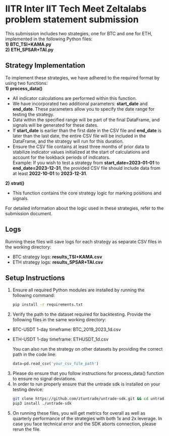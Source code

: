# IITR Inter IIT Tech Meet Zeltalabs problem statement submission

This submission includes two strategies, one for BTC and one for ETH, implemented in the following Python files:  
**1)** **BTC_TSI+KAMA.py**  
**2)** **ETH_SPSAR+TAI.py**

## Strategy Implementation

To implement these strategies, we have adhered to the required format by using two functions:  
**1)** **process_data()**  
   - All indicator calculations are performed within this function.  
   - We have incorporated two additional parameters: **start_date** and **end_date**. These parameters allow you to specify the date range for testing the strategy.  
   - Data within the specified range will be part of the final DataFrame, and signals will be generated for these dates.  
   - If **start_date** is earlier than the first date in the CSV file and **end_date** is later than the last date, the entire CSV file will be included in the DataFrame, and the strategy will run for this duration.  
   - Ensure the CSV file contains at least three months of prior data to stabilize indicator values initialized at the start of calculations and account for the lookback periods of indicators.  
     Example: If you wish to test a strategy from **start_date=2023-01-01** to **end_date=2023-12-31**, the provided CSV file should include data from at least **2022-10-01** to **2023-12-31**.  

**2)** **strat()**  
   - This function contains the core strategy logic for marking positions and signals.

For detailed information about the logic used in these strategies, refer to the submission document.

## Logs  
Running these files will save logs for each strategy as separate CSV files in the working directory:  
- BTC strategy logs: **results_TSI+KAMA.csv**  
- ETH strategy logs: **results_SPSAR+TAI.csv**

## Setup Instructions  

1. Ensure all required Python modules are installed by running the following command:  
   ```bash
   pip install -r requirements.txt
2. Verify the path to the dataset required for backtesting. Provide the following files in the same working directory:
- BTC-USDT 1-day timeframe: BTC_2019_2023_1d.csv
- ETH-USDT 1-day timeframe: ETHUSDT_1d.csv

    You can also run the strategy on other datasets by providing the correct path in the code line:
    ```python 
    data=pd.read_csv('your_csv_file_path')
3. Please do ensure that you follow instructions for process_data() function to ensure no signal deviations.
4. In order to run properly ensure that the untrade sdk is installed on your testing device:
    ```bash
    git clone https://github.com/ztuntrade/untrade-sdk.git && cd untrade-sdk
    pip3 install ./untrade-sdk
5. On running these files, you will get metrics for overall as well as quarterly performance of the strategies with both 1x and 2x leverage. In case you face technical error and the SDK aborts connection, please rerun the file.
